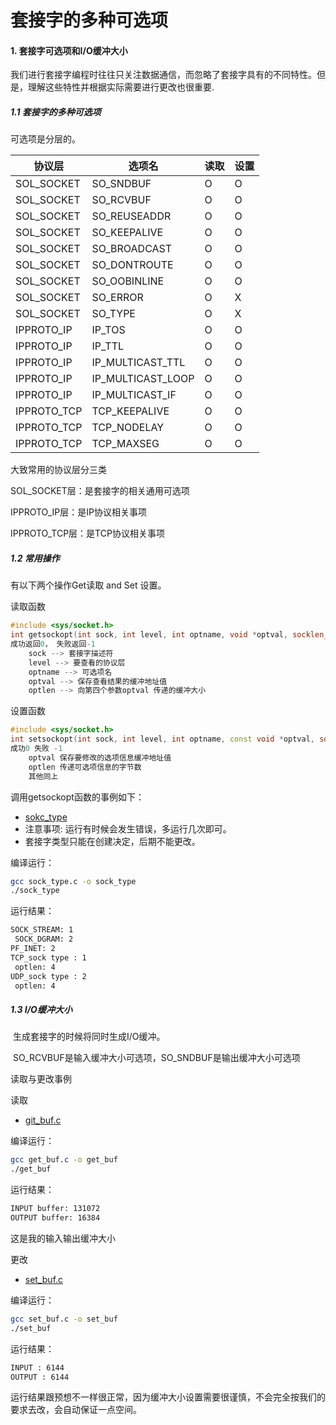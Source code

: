 # 套接字的多种可选项

#### 1.  套接字可选项和I/O缓冲大小

我们进行套接字编程时往往只关注数据通信，而忽略了套接字具有的不同特性。但是，理解这些特性并根据实际需要进行更改也很重要.

##### 1.1 套接字的多种可选项

可选项是分层的。

| 协议层      | 选项名            | 读取 | 设置 |
| ----------- | ----------------- | ---- | ---- |
| SOL_SOCKET  | SO_SNDBUF         | O    | O    |
| SOL_SOCKET  | SO_RCVBUF         | O    | O    |
| SOL_SOCKET  | SO_REUSEADDR      | O    | O    |
| SOL_SOCKET  | SO_KEEPALIVE      | O    | O    |
| SOL_SOCKET  | SO_BROADCAST      | O    | O    |
| SOL_SOCKET  | SO_DONTROUTE      | O    | O    |
| SOL_SOCKET  | SO_OOBINLINE      | O    | O    |
| SOL_SOCKET  | SO_ERROR          | O    | X    |
| SOL_SOCKET  | SO_TYPE           | O    | X    |
| IPPROTO_IP  | IP_TOS            | O    | O    |
| IPPROTO_IP  | IP_TTL            | O    | O    |
| IPPROTO_IP  | IP_MULTICAST_TTL  | O    | O    |
| IPPROTO_IP  | IP_MULTICAST_LOOP | O    | O    |
| IPPROTO_IP  | IP_MULTICAST_IF   | O    | O    |
| IPPROTO_TCP | TCP_KEEPALIVE     | O    | O    |
| IPPROTO_TCP | TCP_NODELAY       | O    | O    |
| IPPROTO_TCP | TCP_MAXSEG        | O    | O    |

大致常用的协议层分三类

SOL_SOCKET层：是套接字的相关通用可选项

IPPROTO_IP层：是IP协议相关事项

IPPROTO_TCP层：是TCP协议相关事项

##### 1.2 常用操作

有以下两个操作Get读取 and Set 设置。

读取函数

```c++
#include <sys/socket.h>
int getsockopt(int sock, int level, int optname, void *optval, socklen_t *optlen);
成功返回0， 失败返回-1
    sock --> 套接字描述符
    level --> 要查看的协议层
    optname --> 可选项名
    optval --> 保存查看结果的缓冲地址值
    optlen --> 向第四个参数optval 传递的缓冲大小
```

设置函数

```c++
#include <sys/socket.h>
int setsockopt(int sock, int level, int optname, const void *optval, socklen_t optlen);
成功0 失败 -1
    optval 保存要修改的选项信息缓冲地址值
    optlen 传递可选项信息的字节数
    其他同上
```

调用getsockopt函数的事例如下：

* [sokc_type](https://github.com/hclg/tcp_ip/blob/master/%E5%A5%97%E6%8E%A5%E5%AD%97%E7%9A%84%E5%8F%AF%E9%80%89%E9%A1%B9/sock_type.c)
* 注意事项: 运行有时候会发生错误，多运行几次即可。
* 套接字类型只能在创建决定，后期不能更改。

编译运行：

```bash
gcc sock_type.c -o sock_type
./sock_type
```

运行结果：

```bash
SOCK_STREAM: 1
 SOCK_DGRAM: 2
PF_INET: 2
TCP_sock type : 1 
 optlen: 4
UDP_sock type : 2 
 optlen: 4
```

##### 1.3 I/O缓冲大小

​	生成套接字的时候将同时生成I/O缓冲。

​	SO_RCVBUF是输入缓冲大小可选项，SO_SNDBUF是输出缓冲大小可选项

读取与更改事例

读取

* [git_buf.c](https://github.com/hclg/tcp_ip/blob/master/%E5%A5%97%E6%8E%A5%E5%AD%97%E7%9A%84%E5%8F%AF%E9%80%89%E9%A1%B9/get_buf.c)

编译运行：

```bash
gcc get_buf.c -o get_buf
./get_buf
```

运行结果：

```bash
INPUT buffer: 131072
OUTPUT buffer: 16384
```

这是我的输入输出缓冲大小

更改

* [set_buf.c](https://github.com/hclg/tcp_ip/blob/master/%E5%A5%97%E6%8E%A5%E5%AD%97%E7%9A%84%E5%8F%AF%E9%80%89%E9%A1%B9/set_buf.c)

编译运行：

```bash
gcc set_buf.c -o set_buf
./set_buf
```

运行结果：

```bash
INPUT : 6144
OUTPUT : 6144
```

运行结果跟预想不一样很正常，因为缓冲大小设置需要很谨慎，不会完全按我们的要求去改，会自动保证一点空间。

